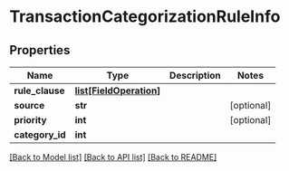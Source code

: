 # TransactionCategorizationRuleInfo


## Properties
Name | Type | Description | Notes
------------ | ------------- | ------------- | -------------
**rule_clause** | [**list[FieldOperation]**](FieldOperation.md) |  | 
**source** | **str** |  | [optional] 
**priority** | **int** |  | [optional] 
**category_id** | **int** |  | 

[[Back to Model list]](../README.md#documentation-for-models) [[Back to API list]](../README.md#documentation-for-api-endpoints) [[Back to README]](../README.md)


